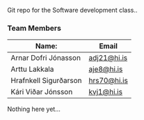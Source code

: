 Git repo for the Software development class..

 ### Team Members
| Name:  | Email  |
|---|---|
| Arnar Dofri Jónasson     | <adj21@hi.is> |
| Arttu Lakkala            | <aje8@hi.is> |
| Hrafnkell Sigurðarson    | <hrs70@hi.is> |
| Kári Viðar Jónsson       | <kvj1@hi.is> |


Nothing here yet...
